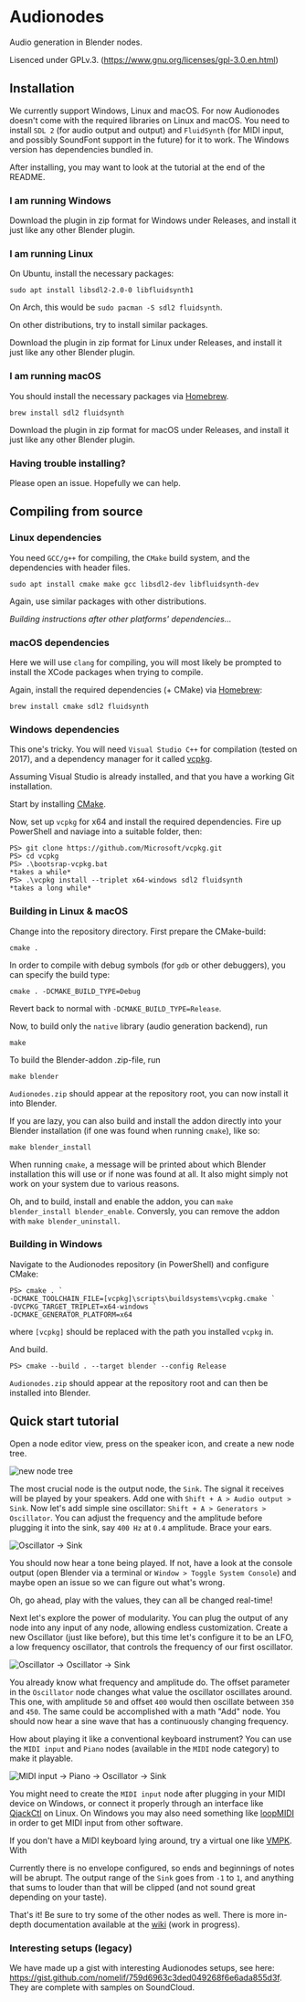 # Audionodes

Audio generation in Blender nodes.

Lisenced under GPLv.3. (https://www.gnu.org/licenses/gpl-3.0.en.html)

## Installation

We currently support Windows, Linux and macOS.
For now Audionodes doesn't come with the required libraries on Linux and macOS. You need to install `SDL 2` (for audio output and output) and `FluidSynth` (for MIDI input, and possibly SoundFont support in the future) for it to work. The Windows version has dependencies bundled in.

After installing, you may want to look at the tutorial at the end of the README.

### I am running Windows

Download the plugin in zip format for Windows under Releases,
and install it just like any other Blender plugin.

### I am running Linux

On Ubuntu, install the necessary packages:

```
sudo apt install libsdl2-2.0-0 libfluidsynth1
```

On Arch, this would be `sudo pacman -S sdl2 fluidsynth`.

On other distributions, try to install similar packages.

Download the plugin in zip format for Linux under Releases,
and install it just like any other Blender plugin.

### I am running macOS

You should install the necessary packages via [Homebrew](https://brew.sh/).

```
brew install sdl2 fluidsynth
```

Download the plugin in zip format for macOS under Releases,
and install it just like any other Blender plugin.

### Having trouble installing?

Please open an issue. Hopefully we can help.

## Compiling from source

### Linux dependencies

You need `GCC/g++` for compiling, the `CMake` build system, and the dependencies with header files.

```
sudo apt install cmake make gcc libsdl2-dev libfluidsynth-dev
```

Again, use similar packages with other distributions.

*Building instructions after other platforms' dependencies...*

### macOS dependencies

Here we will use `clang` for compiling, you will most likely be prompted to install the XCode packages when trying to compile.

Again, install the required dependencies (+ CMake) via [Homebrew](https://brew.sh/):

```
brew install cmake sdl2 fluidsynth
```

### Windows dependencies

This one's tricky. You will need `Visual Studio C++` for compilation (tested on 2017), and a dependency manager for it called [vcpkg](https://github.com/Microsoft/vcpkg).

Assuming Visual Studio is already installed, and that you have a working Git installation.

Start by installing [CMake](https://cmake.org/downloads).

Now, set up `vcpkg` for x64 and install the required dependencies.
Fire up PowerShell and naviage into a suitable folder, then:

```
PS> git clone https://github.com/Microsoft/vcpkg.git
PS> cd vcpkg
PS> .\bootsrap-vcpkg.bat
*takes a while*
PS> .\vcpkg install --triplet x64-windows sdl2 fluidsynth
*takes a long while*
```

### Building in Linux & macOS

Change into the repository directory. First prepare the CMake-build:

```
cmake .
```

In order to compile with debug symbols (for `gdb` or other debuggers),
you can specify the build type:

```
cmake . -DCMAKE_BUILD_TYPE=Debug
```

Revert back to normal with `-DCMAKE_BUILD_TYPE=Release`.

Now, to build only the `native` library (audio generation backend), run

```
make
```

To build the Blender-addon .zip-file, run

```
make blender
```

`Audionodes.zip` should appear at the repository root, you can now
install it into Blender.

If you are lazy, you can also build and install the addon directly
into your Blender installation (if one was found when running `cmake`), like so:

```
make blender_install
```

When running `cmake`, a message will be printed about which Blender
installation this will use or if none was found at all.
It also might simply not work on your system due to various reasons.

Oh, and to build, install and enable the addon, you can `make blender_install blender_enable`.
Conversly, you can remove the addon with `make blender_uninstall`.

### Building in Windows

Navigate to the Audionodes repository (in PowerShell) and configure CMake:

```
PS> cmake . `
-DCMAKE_TOOLCHAIN_FILE=[vcpkg]\scripts\buildsystems\vcpkg.cmake `
-DVCPKG_TARGET_TRIPLET=x64-windows `
-DCMAKE_GENERATOR_PLATFORM=x64
```

where `[vcpkg]` should be replaced with the path you installed `vcpkg` in.

And build.

```
PS> cmake --build . --target blender --config Release
```

`Audionodes.zip` should appear at the repository root and can then be installed into Blender.


## Quick start tutorial

Open a node editor view, press on the speaker icon, and create a new node tree.

![new node tree](https://i.imgur.com/TytRPHJ.png)

The most crucial node is the output node, the `Sink`. The signal it receives will be played by your speakers. Add one with `Shift + A > Audio output > Sink`. Now let's add simple sine oscillator: `Shift + A > Generators > Oscillator`. You can adjust the frequency and the amplitude before plugging it into the sink, say `400 Hz` at `0.4` amplitude. Brace your ears.

![Oscillator -> Sink](https://imgur.com/wkY8TnR.png)

You should now hear a tone being played. If not, have a look at the console output (open Blender via a terminal or `Window > Toggle System Console`) and maybe open an issue so we can figure out what's wrong.

Oh, go ahead, play with the values, they can all be changed real-time!

Next let's explore the power of modularity.
You can plug the output of any node into any input of any node, allowing endless customization.
Create a new Oscillator (just like before), but this time let's configure it to be an LFO, a low frequency oscillator, that controls the frequency of our first oscillator.

![Oscillator -> Oscillator -> Sink](https://imgur.com/QqGlTtl.png)

You already know what frequency and amplitude do.
The offset parameter in the `Oscillator` node changes what value the oscillator oscillates around.
This one, with amplitude `50` and offset `400` would then oscillate between `350` and `450`.
The same could be accomplished with a math "Add" node.
You should now hear a sine wave that has a continuously changing frequency.

How about playing it like a conventional keyboard instrument?
You can use the `MIDI input` and `Piano` nodes (available in the `MIDI` node category) to make it playable.

![MIDI input -> Piano -> Oscillator -> Sink](https://imgur.com/uVdloUn.png)

You might need to create the `MIDI input` node after plugging in your MIDI device on Windows, or connect it properly through an interface like [QjackCtl](https://qjackctl.sourceforge.io/) on Linux. On Windows you may also need something like [loopMIDI](http://www.tobias-erichsen.de/software/loopmidi.html) in order to get MIDI input from other software.

If you don't have a MIDI keyboard lying around, try a virtual one like [VMPK](http://vmpk.sourceforge.net/). With 

Currently there is no envelope configured, so ends and beginnings of notes will be abrupt. The output range of the `Sink` goes from `-1` to `1`, and anything that sums to louder than that will be clipped (and not sound great depending on your taste).

That's it! Be sure to try some of the other nodes as well. There is more in-depth documentation available at the [wiki](https://github.com/nomelif/Audionodes/wiki) (work in progress).

### Interesting setups (legacy)

We have made up a gist with interesting Audionodes setups, see here: https://gist.github.com/nomelif/759d6963c3ded049268f6e6ada855d3f. They are complete with samples on SoundCloud.
